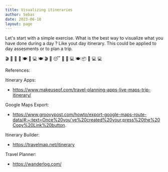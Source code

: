 ```yaml
---
title: Visualizing itineraries
author: Sebas
date: 2023-06-18
layout: page
---
```


Let's start with a simple exercise. What is the best way to visualize what you have done during a day ? Like yout day itinerary. This could be applied to day assesments or to plan a trip. 

🎬
🚶
🛒
🚶
🍽️
🧽
💻
🍽️
🎬
🚶
😴
🚶
🛒
💻
🍽️
📦
🧽
💻
💻

References:

Itinerary Apps: 
- https://www.makeuseof.com/travel-planning-apps-live-maps-trip-itinerary/

Google Maps Export: 
- https://www.groovypost.com/howto/export-google-maps-route-data/#:~:text=Once%20you've%20created%20your,press%20the%20Copy%20Link%20button. 

Itinerary Builder:
- https://travelmap.net/itinerary 

Travel Planner: 
- https://wanderlog.com/
